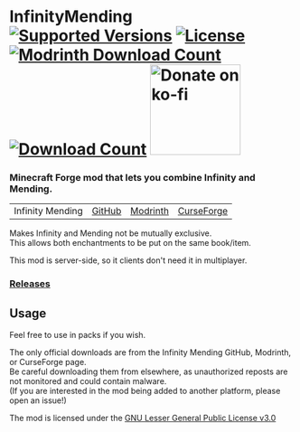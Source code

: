 <h1>InfinityMending<br>
  <a href="https://www.curseforge.com/minecraft/mc-mods/infinitymending"><img src="http://cf.way2muchnoise.eu/versions/%20For%20MC%20_399752_all(555-0C8E8E-fff-010101).svg" alt="Supported Versions"></a>
  <a href="https://github.com/PieKing1215/InfinityMending/blob/master/COPYING"><img src="https://img.shields.io/github/license/PieKing1215/InfinityMending?style=flat&color=0C8E8E" alt="License"></a>
  <a href="https://modrinth.com/mod/infinitymending"><img src="https://modrinth-utils.vercel.app/api/badge/downloads?id=rSID3pzs&logo=true" alt="Modrinth Download Count"></a>
  <a href="https://www.curseforge.com/minecraft/mc-mods/infinitymending"><img src="http://cf.way2muchnoise.eu/full_399752_downloads(E04E14-555-fff-010101-1C1C1C).svg" alt="Download Count"></a>
  <a href="https://ko-fi.com/X8X34Y6MZ"><img src="https://ko-fi.com/img/githubbutton_sm.svg" alt="Donate on ko-fi" width="160px"></a>
</h1>

### Minecraft Forge mod that lets you combine Infinity and Mending.

<table>
<tr>
  <td>Infinity Mending</td>
  <td><a href="https://github.com/PieKing1215/InfinityMending">GitHub</a></td>
  <td><a href="https://modrinth.com/mod/infinitymending">Modrinth</a></td>
  <td><a href="https://www.curseforge.com/minecraft/mc-mods/infinitymending">CurseForge</a></td>
</tr>
</table>

Makes Infinity and Mending not be mutually exclusive.<br>
This allows both enchantments to be put on the same book/item.

This mod is server-side, so it clients don't need it in multiplayer.

### [Releases](https://github.com/PieKing1215/InfinityMending/releases)

## Usage

Feel free to use in packs if you wish.

The only official downloads are from the Infinity Mending GitHub, Modrinth, or CurseForge page.<br>
Be careful downloading them from elsewhere, as unauthorized reposts are not monitored and could contain malware.<br>
(If you are interested in the mod being added to another platform, please open an issue!)

The mod is licensed under the [GNU Lesser General Public License v3.0](https://github.com/PieKing1215/InfinityMending/blob/master/COPYING)
